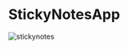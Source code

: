 # StickyNotesApp
![stickynotes](https://user-images.githubusercontent.com/73468385/161438914-9bf39a16-cf20-42a6-90e2-869ecd6dbc0f.png)
